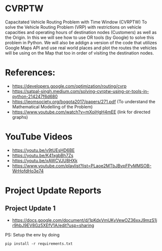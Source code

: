 # CVRPTW
Capacitated Vehicle Routing Problem with Time Window (CVRPTW)
To solve the Vehicle Routing Problem (VRP) with restrictions on vehicle capacities and operating hours of destination nodes (Customers) as well as the Origin.
In this we will see how to use OR tools (by Google) to solve this problem in Python. 
We will also be addign a version of the code that utilizes Google Maps API and use real world places and plot the routes the vehicles will be using on the Map that too in order of visiting the destination nodes.

# **References:**
- https://developers.google.com/optimization/routing/cvrp
- https://satpal-singh.medium.com/solving-cvrptw-using-or-tools-in-python-214247f6d680
- https://ieomsociety.org/bogota2017/papers/271.pdf (To understand the Mathematical Modelling of the Problem)
- https://www.youtube.com/watch?v=mXoiHgH4mEE (link for directed graphs)
# **YouTube Videos** 
- https://youtu.be/v9tUEsHD6BE
- https://youtu.be/K41xgbBh7Zs
- https://youtu.be/xAWCVJU8HXk
- https://www.youtube.com/playlist?list=PLaoe2MTbJBvpFPyMMSOB-WrHofdHo3e74
# **Project Update Reports**
## **Project Update 1**
- https://docs.google.com/document/d/1pKdxVmUKyVewOZ36xxJ9mzS1jr9hbJ9EV8Gz5XEfV1A/edit?usp=sharing

PS: Setup the env by doing

```
pip install -r requirements.txt
```
